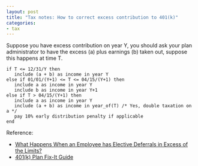 ```yaml
---
layout: post
title: "Tax notes: How to correct excess contribution to 401(k)"
categories:
- tax
---
```


Suppose you have excess contribution on year Y, you should ask your plan administrator to have the excess (a) plus earnings (b) taken out, suppose this happens at time T.

```
if T <= 12/31/Y then
   include (a + b) as income in year Y
else if 01/01/(Y+1) <= T <= 04/15/(Y+1) then
   include a as income in year Y
   include b as income in year Y+1
else if T > 04/15/(Y+1) then
   include a as income in year Y
   include (a + b) as income in year_of(T) /* Yes, double taxation on a */
   pay 10% early distribution penalty if applicable
end
```

Reference:

- [What Happens When an Employee has Elective Deferrals in Excess of the Limits?](https://www.irs.gov/retirement-plans/plan-participant-employee/retirement-topics-what-happens-when-an-employee-has-elective-deferrals-in-excess-of-the-limits)
- [401(k) Plan Fix-It Guide](https://www.irs.gov/retirement-plans/401k-plan-fix-it-guide-elective-deferrals-exceeded-code-402g-limits-for-the-calendar-year-and-excesses-were-not-distributed)
